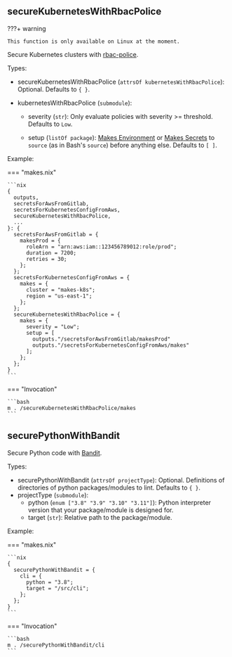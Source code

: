 ## secureKubernetesWithRbacPolice

???+ warning

    This function is only available on Linux at the moment.

Secure Kubernetes clusters
with [rbac-police](https://github.com/PaloAltoNetworks/rbac-police).

Types:

- secureKubernetesWithRbacPolice (`attrsOf kubernetesWithRbacPolice`): Optional.
  Defaults to `{ }`.
- kubernetesWithRbacPolice (`submodule`):

  - severity (`str`):
    Only evaluate policies with severity >= threshold.
    Defaults to `Low`.

  - setup (`listOf package`):
    [Makes Environment](./environment.md)
    or [Makes Secrets](./secrets.md)
    to `source` (as in Bash's `source`)
    before anything else.
    Defaults to `[ ]`.

Example:

=== "makes.nix"

    ```nix
    {
      outputs,
      secretsForAwsFromGitlab,
      secretsForKubernetesConfigFromAws,
      secureKubernetesWithRbacPolice,
      ...
    }: {
      secretsForAwsFromGitlab = {
        makesProd = {
          roleArn = "arn:aws:iam::123456789012:role/prod";
          duration = 7200;
          retries = 30;
        };
      };
      secretsForKubernetesConfigFromAws = {
        makes = {
          cluster = "makes-k8s";
          region = "us-east-1";
        };
      };
      secureKubernetesWithRbacPolice = {
        makes = {
          severity = "Low";
          setup = [
            outputs."/secretsForAwsFromGitlab/makesProd"
            outputs."/secretsForKubernetesConfigFromAws/makes"
          ];
        };
      };
    }
    ```

=== "Invocation"

    ```bash
    m . /secureKubernetesWithRbacPolice/makes
    ```

## securePythonWithBandit

Secure Python code
with [Bandit](https://github.com/PyCQA/bandit).

Types:

- securePythonWithBandit (`attrsOf projectType`): Optional.
  Definitions of directories of python packages/modules to lint.
  Defaults to `{ }`.
- projectType (`submodule`):
  - python (`enum ["3.8" "3.9" "3.10" "3.11"]`):
    Python interpreter version that your package/module is designed for.
  - target (`str`):
    Relative path to the package/module.

Example:

=== "makes.nix"

    ```nix
    {
      securePythonWithBandit = {
        cli = {
          python = "3.8";
          target = "/src/cli";
        };
      };
    }
    ```

=== "Invocation"

    ```bash
    m . /securePythonWithBandit/cli
    ```
